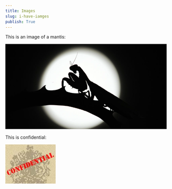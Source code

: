 ```yaml
---
title: Images
slug: i-have-iamges
publish: True
---
```


This is an image of a mantis:

![Image One](images/an-image.png)

This is confidential:

![Image Two](another-image.net-folder/an-image.png)
